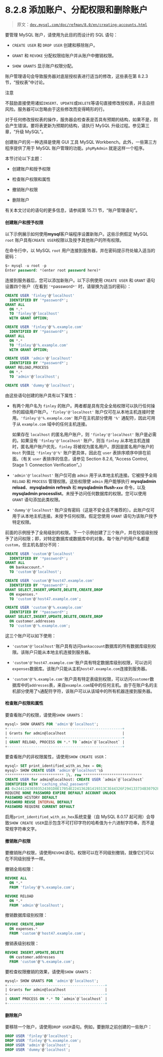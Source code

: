 # 8.2.8 添加账户、分配权限和删除账户

> 原文：[`dev.mysql.com/doc/refman/8.0/en/creating-accounts.html`](https://dev.mysql.com/doc/refman/8.0/en/creating-accounts.html)

要管理 MySQL 账户，请使用为此目的而设计的 SQL 语句：

+   `CREATE USER` 和 `DROP USER` 创建和移除账户。

+   `GRANT` 和 `REVOKE` 分配权限给账户并从账户中撤销权限。

+   `SHOW GRANTS` 显示账户权限分配。

账户管理语句会导致服务器对底层授权表进行适当的修改，这些表在第 8.2.3 节，“授权表”中讨论。

注意

不鼓励直接使用诸如`INSERT`、`UPDATE`或`DELETE`等语句直接修改授权表，并且自担风险。服务器可以忽略由于这些修改而变得畸形的行。

对于任何修改授权表的操作，服务器会检查表是否具有预期的结构，如果不是，则会产生错误。要将表更新为预期的结构，请执行 MySQL 升级过程。参见第三章，“升级 MySQL”。

创建账户的另一种选择是使用 GUI 工具 MySQL Workbench。此外，一些第三方程序提供了用于 MySQL 账户管理的功能。`phpMyAdmin` 就是这样一个程序。

本节讨论以下主题：

+   创建账户和授予权限

+   检查账户权限和属性

+   撤销账户权限

+   删除账户

有关本文讨论的语句的更多信息，请参阅第 15.7.1 节，“账户管理语句”。

#### 创建账户和授予权限

以下示例展示如何使用**mysql**客户端程序设置新账户。这些示例假定 MySQL `root` 账户具有`CREATE USER`权限以及授予其他账户的所有权限。

在命令行中，以 MySQL `root` 用户连接到服务器，并在密码提示符处输入适当的密码：

```sql
$> mysql -u root -p
Enter password: *(enter root password here)*
```

连接到服务器后，您可以添加新账户。以下示例使用 `CREATE USER` 和 `GRANT` 语句设置四个账户（在看到 `'*`password`*'` 时，请替换为适当的密码）：

```sql
CREATE USER 'finley'@'localhost'
  IDENTIFIED BY '*password*';
GRANT ALL
  ON *.*
  TO 'finley'@'localhost'
  WITH GRANT OPTION;

CREATE USER 'finley'@'%.example.com'
  IDENTIFIED BY '*password*';
GRANT ALL
  ON *.*
  TO 'finley'@'%.example.com'
  WITH GRANT OPTION;

CREATE USER 'admin'@'localhost'
  IDENTIFIED BY '*password*';
GRANT RELOAD,PROCESS
  ON *.*
  TO 'admin'@'localhost';

CREATE USER 'dummy'@'localhost';
```

由这些语句创建的账户具有以下属性：

+   有两个用户名为 `finley` 的账户。两者都是具有完全全局权限可以执行任何操作的超级用户账户。`'finley'@'localhost'` 账户仅可在从本地主机连接时使用。`'finley'@'%.example.com'` 账户在主机部分使用 `'%'` 通配符，因此可用于从 `example.com` 域中的任何主机连接。

    如果存在 `localhost` 的匿名用户账户，则 `'finley'@'localhost'` 账户是必需的。如果没有 `'finley'@'localhost'` 账户，则当 `finley` 从本地主机连接时，匿名用户账户优先，`finley` 将被视为匿名用户。原因是匿名用户账户的 `Host` 列值比 `'finley'@'%'` 账户更具体，因此在 `user` 表排序顺序中排在前面。（有关 `user` 表排序的信息，请参见 Section 8.2.6, “Access Control, Stage 1: Connection Verification”。）

+   `'admin'@'localhost'` 账户仅可由 `admin` 用于从本地主机连接。它被授予全局 `RELOAD` 和 `PROCESS` 管理权限。这些权限使 `admin` 用户能够执行 **mysqladmin reload**、**mysqladmin refresh** 和 **mysqladmin flush-*`xxx`*** 命令，以及 **mysqladmin processlist**。未授予访问任何数据库的权限。您可以使用 `GRANT` 语句添加此类权限。

+   `'dummy'@'localhost'` 账户没有密码（这是不安全且不推荐的）。此账户仅可用于从本地主机连接。未授予任何权限。假定您使用 `GRANT` 语句为该账户授予特定权限。

前面的示例授予了全局级别的权限。下一个示例创建了三个账户，并在较低级别授予了访问权限；即，对特定数据库或数据库中的对象。每个账户的用户名都是`custom`，但主机名部分不同：

```sql
CREATE USER 'custom'@'localhost'
  IDENTIFIED BY '*password*';
GRANT ALL
  ON bankaccount.*
  TO 'custom'@'localhost';

CREATE USER 'custom'@'host47.example.com'
  IDENTIFIED BY '*password*';
GRANT SELECT,INSERT,UPDATE,DELETE,CREATE,DROP
  ON expenses.*
  TO 'custom'@'host47.example.com';

CREATE USER 'custom'@'%.example.com'
  IDENTIFIED BY '*password*';
GRANT SELECT,INSERT,UPDATE,DELETE,CREATE,DROP
  ON customer.addresses
  TO 'custom'@'%.example.com';
```

这三个账户可以如下使用：

+   `'custom'@'localhost'`账户具有访问`bankaccount`数据库的所有数据库级别权限。该账户只能从本地主机连接到服务器。

+   `'custom'@'host47.example.com'`账户具有特定数据库级别权限，可以访问`expenses`数据库。该账户只能从主机`host47.example.com`连接到服务器。

+   `'custom'@'%.example.com'`账户具有特定表级别权限，可以访问`customer`数据库中的`addresses`表，来自`example.com`域中的任何主机。由于在账户名的主机部分使用了`%`通配符字符，该账户可以从该域中的所有机器连接到服务器。

#### 检查账户权限和属性

要查看账户的权限，请使用`SHOW GRANTS`：

```sql
mysql> SHOW GRANTS FOR 'admin'@'localhost';
+-----------------------------------------------------+
| Grants for admin@localhost                          |
+-----------------------------------------------------+
| GRANT RELOAD, PROCESS ON *.* TO `admin`@`localhost` |
+-----------------------------------------------------+
```

要查看账户的非权限属性，请使用`SHOW CREATE USER`：

```sql
mysql> SET print_identified_with_as_hex = ON;
mysql> SHOW CREATE USER 'admin'@'localhost'\G
*************************** 1\. row ***************************
CREATE USER for admin@localhost: CREATE USER `admin`@`localhost`
IDENTIFIED WITH 'caching_sha2_password'
AS 0x24412430303524301D0E17054E2241362B1419313C3E44326F294133734B30792F436E77764270373039612E32445250786D43594F45354532324B6169794F47457852796E32
REQUIRE NONE PASSWORD EXPIRE DEFAULT ACCOUNT UNLOCK
PASSWORD HISTORY DEFAULT
PASSWORD REUSE INTERVAL DEFAULT
PASSWORD REQUIRE CURRENT DEFAULT
```

启用`print_identified_with_as_hex`系统变量（自 MySQL 8.0.17 起可用）会导致`SHOW CREATE USER`显示包含不可打印字符的哈希值为十六进制字符串，而不是常规字符串文字。

#### 撤销账户权限

要撤销账户权限，请使用`REVOKE`语句。权限可以在不同级别撤销，就像它们可以在不同级别授予一样。

撤销全局权限：

```sql
REVOKE ALL
  ON *.*
  FROM 'finley'@'%.example.com';

REVOKE RELOAD
  ON *.*
  FROM 'admin'@'localhost';
```

撤销数据库级别权限：

```sql
REVOKE CREATE,DROP
  ON expenses.*
  FROM 'custom'@'host47.example.com';
```

撤销表级别权限：

```sql
REVOKE INSERT,UPDATE,DELETE
  ON customer.addresses
  FROM 'custom'@'%.example.com';
```

要检查权限撤销的效果，请使用`SHOW GRANTS`：

```sql
mysql> SHOW GRANTS FOR 'admin'@'localhost';
+---------------------------------------------+
| Grants for admin@localhost                  |
+---------------------------------------------+
| GRANT PROCESS ON *.* TO `admin`@`localhost` |
+---------------------------------------------+
```

#### 删除账户

要移除一个账户，请使用`DROP USER`语句。例如，要删除之前创建的一些账户：

```sql
DROP USER 'finley'@'localhost';
DROP USER 'finley'@'%.example.com';
DROP USER 'admin'@'localhost';
DROP USER 'dummy'@'localhost';
```
